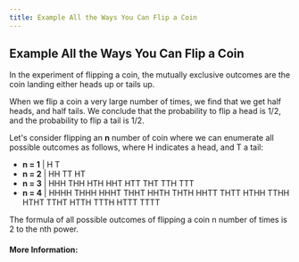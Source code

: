 ```yaml
---
title: Example All the Ways You Can Flip a Coin
---
```

## Example All the Ways You Can Flip a Coin


In the experiment of flipping a coin, the mutually exclusive outcomes are the coin landing either heads up or tails up.

When we flip a coin a very large number of times, we find that we get half heads, and half tails. We conclude that the probability to flip a head is 1/2, and the probability to flip a tail is 1/2.



Let's consider flipping an **n** number of coin where we can enumerate all possible outcomes as follows, where H indicates a head, and T a tail:
* **n = 1** | H  T
* **n = 2** | HH  TT  HT
* **n = 3** | HHH THH HTH HHT HTT THT TTH  TTT
* **n = 4** | HHHH  THHH  HHHT  THHT  HHTH  THTH  HHTT  THTT  HTHH  TTHH  HTHT  TTHT  HTTH  TTTH  HTTT  TTTT

The formula of all possible outcomes of flipping a coin n number of times is 2 to the nth power.

#### More Information:
<!-- Please add any articles you think might be helpful to read before writing the article -->


